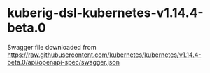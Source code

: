 # kuberig-dsl-kubernetes-v1.14.4-beta.0

Swagger file downloaded from https://raw.githubusercontent.com/kubernetes/kubernetes/v1.14.4-beta.0/api/openapi-spec/swagger.json
